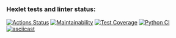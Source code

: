 ### Hexlet tests and linter status:
[![Actions Status](https://github.com/Polina017/python-project-lvl2/workflows/hexlet-check/badge.svg)](https://github.com/Polina017/python-project-lvl2/actions)
[![Maintainability](https://api.codeclimate.com/v1/badges/a99a88d28ad37a79dbf6/maintainability)](https://codeclimate.com/github/codeclimate/codeclimate/maintainability)
[![Test Coverage](https://api.codeclimate.com/v1/badges/a99a88d28ad37a79dbf6/test_coverage)](https://codeclimate.com/github/codeclimate/codeclimate/test_coverage)
[![Python CI](https://github.com/Polina017/python-project-lvl2/actions/workflows/pyci.yml/badge.svg)](https://github.com/Polina017/python-project-lvl2/actions/workflows/pyci.yml)
[![asciicast](https://asciinema.org/a/idNECMGIhX8NpvZ8gIE56kFxm.svg)](https://asciinema.org/a/idNECMGIhX8NpvZ8gIE56kFxm)
